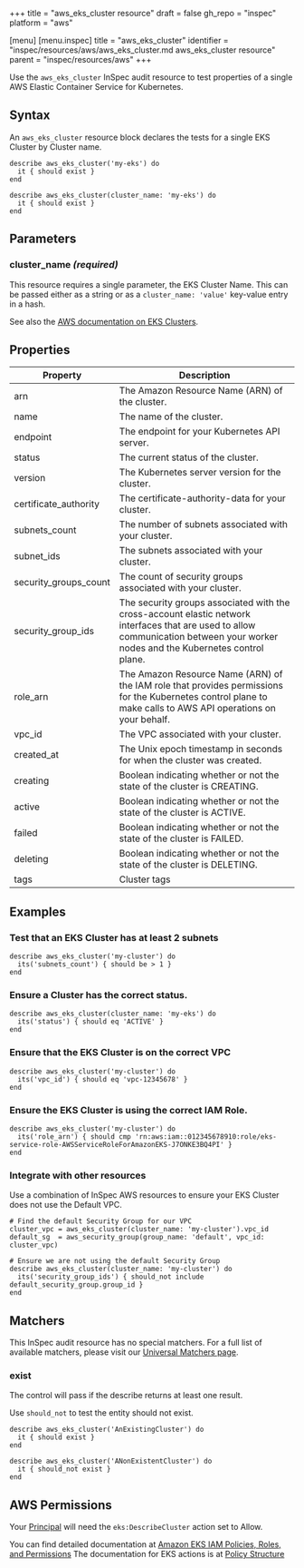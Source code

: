 +++
title = "aws_eks_cluster resource"
draft = false
gh_repo = "inspec"
platform = "aws"

[menu]
  [menu.inspec]
    title = "aws_eks_cluster"
    identifier = "inspec/resources/aws/aws_eks_cluster.md aws_eks_cluster resource"
    parent = "inspec/resources/aws"
+++

Use the `aws_eks_cluster` InSpec audit resource to test properties of a single AWS Elastic Container Service for Kubernetes.

## Syntax

An `aws_eks_cluster` resource block declares the tests for a single EKS Cluster by Cluster name.

    describe aws_eks_cluster('my-eks') do
      it { should exist }
    end

    describe aws_eks_cluster(cluster_name: 'my-eks') do
      it { should exist }
    end

## Parameters

### cluster_name _(required)_

This resource requires a single parameter, the EKS Cluster Name.
This can be passed either as a string or as a `cluster_name: 'value'` key-value entry in a hash.

See also the [AWS documentation on EKS Clusters](https://docs.aws.amazon.com/eks/latest/userguide/getting-started.html).

## Properties

| Property              | Description                                                                                                                                                                       |
| --------------------- | --------------------------------------------------------------------------------------------------------------------------------------------------------------------------------- |
| arn                   | The Amazon Resource Name (ARN) of the cluster.                                                                                                                                    |
| name                  | The name of the cluster.                                                                                                                                                          |
| endpoint              | The endpoint for your Kubernetes API server.                                                                                                                                      |
| status                | The current status of the cluster.                                                                                                                                                |
| version               | The Kubernetes server version for the cluster.                                                                                                                                    |
| certificate_authority | The certificate-authority-data for your cluster.                                                                                                                                  |
| subnets_count         | The number of subnets associated with your cluster.                                                                                                                               |
| subnet_ids            | The subnets associated with your cluster.                                                                                                                                         |
| security_groups_count | The count of security groups associated with your cluster.                                                                                                                        |
| security_group_ids    | The security groups associated with the cross-account elastic network interfaces that are used to allow communication between your worker nodes and the Kubernetes control plane. |
| role_arn              | The Amazon Resource Name (ARN) of the IAM role that provides permissions for the Kubernetes control plane to make calls to AWS API operations on your behalf.                     |
| vpc_id                | The VPC associated with your cluster.                                                                                                                                             |
| created_at            | The Unix epoch timestamp in seconds for when the cluster was created.                                                                                                             |
| creating              | Boolean indicating whether or not the state of the cluster is CREATING.                                                                                                           |
| active                | Boolean indicating whether or not the state of the cluster is ACTIVE.                                                                                                             |
| failed                | Boolean indicating whether or not the state of the cluster is FAILED.                                                                                                             |
| deleting              | Boolean indicating whether or not the state of the cluster is DELETING.                                                                                                           |
| tags                  | Cluster tags                                                                                                                                                                      |

## Examples

### Test that an EKS Cluster has at least 2 subnets

    describe aws_eks_cluster('my-cluster') do
      its('subnets_count') { should be > 1 }
    end

### Ensure a Cluster has the correct status.

    describe aws_eks_cluster(cluster_name: 'my-eks') do
      its('status') { should eq 'ACTIVE' }
    end

### Ensure that the EKS Cluster is on the correct VPC

    describe aws_eks_cluster('my-cluster') do
      its('vpc_id') { should eq 'vpc-12345678' }
    end

### Ensure the EKS Cluster is using the correct IAM Role.

    describe aws_eks_cluster('my-cluster') do
      its('role_arn') { should cmp 'rn:aws:iam::012345678910:role/eks-service-role-AWSServiceRoleForAmazonEKS-J7ONKE3BQ4PI' }
    end

### Integrate with other resources

Use a combination of InSpec AWS resources to ensure your EKS Cluster does not use the Default VPC.

    # Find the default Security Group for our VPC
    cluster_vpc = aws_eks_cluster(cluster_name: 'my-cluster').vpc_id
    default_sg  = aws_security_group(group_name: 'default', vpc_id: cluster_vpc)

    # Ensure we are not using the default Security Group
    describe aws_eks_cluster(cluster_name: 'my-cluster') do
      its('security_group_ids') { should_not include default_security_group.group_id }
    end

## Matchers

This InSpec audit resource has no special matchers. For a full list of available matchers, please visit our [Universal Matchers page](/inspec/matchers/).

### exist

The control will pass if the describe returns at least one result.

Use `should_not` to test the entity should not exist.

    describe aws_eks_cluster('AnExistingCluster') do
      it { should exist }
    end

    describe aws_eks_cluster('ANonExistentCluster') do
      it { should_not exist }
    end

## AWS Permissions

Your [Principal](https://docs.aws.amazon.com/IAM/latest/UserGuide/intro-structure.html#intro-structure-principal) will need the `eks:DescribeCluster` action set to Allow.

You can find detailed documentation at [Amazon EKS IAM Policies, Roles, and Permissions](https://docs.aws.amazon.com/eks/latest/userguide/IAM_policies.html)
The documentation for EKS actions is at [Policy Structure](https://docs.aws.amazon.com/eks/latest/userguide/iam-policy-structure.html#UsingWithEKS_Actions)
